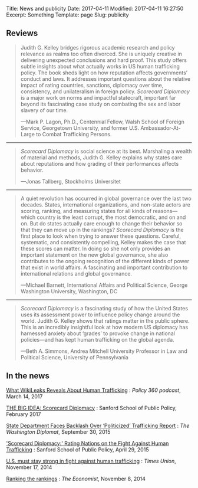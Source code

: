 Title: News and publicity
Date: 2017-04-11
Modified: 2017-04-11 16:27:50
Excerpt: Something
Template: page
Slug: publicity

<div class="row" markdown=1>

<div class="col-sm-6" markdown=1>

## Reviews

> Judith G. Kelley bridges rigorous academic research and policy relevance as
> realms too often divorced. She is uniquely creative in delivering unexpected
> conclusions and hard proof. This study offers subtle insights about what
> actually works in US human trafficking policy. The book sheds light on how
> reputation affects governments’ conduct and laws. It addresses important
> questions about the relative impact of rating countries, sanctions, diplomacy
> over time, consistency, and unilateralism in foreign policy. *Scorecard
> Diplomacy* is a major work on norms and impactful statecraft, important far
> beyond its fascinating case study on combating the sex and labor slavery of
> our time.
> 
> —Mark P. Lagon, Ph.D., Centennial Fellow, Walsh School of Foreign Service,
> Georgetown University, and former U.S. Ambassador-At-Large to Combat
> Trafficking Persons.

---

> *Scorecard Diplomacy* is social science at its best. Marshaling a wealth of
> material and methods, Judith G. Kelley explains why states care about
> reputations and how grading of their performances affects behavior.
>
> —Jonas Tallberg, Stockholms Universitet

---

> A quiet revolution has occurred in global governance over the last two
> decades. States, international organizations, and non-state actors are
> scoring, ranking, and measuring states for all kinds of reasons—which country
> is the least corrupt, the most democratic, and on and on. But do states
> actually care enough to change their behavior so that they can move up in the
> rankings? *Scorecard Diplomacy* is the first place to look when trying to
> answer these questions. Careful, systematic, and consistently compelling,
> Kelley makes the case that these scores can matter. In doing so she not only
> provides an important statement on the new global governance, she also
> contributes to the ongoing recognition of the different kinds of power that
> exist in world affairs. A fascinating and important contribution to
> international relations and global governance.
> 
> —Michael Barnett, International Affairs and Political Science, George
> Washington University, Washington, DC

---

> *Scorecard Diplomacy* is a fascinating study of how the United States uses
> its assessment power to influence policy change around the world. Judith G.
> Kelley shows that ratings matter in the public sphere. This is an incredibly
> insightful look at how modern US diplomacy has harnessed anxiety about
> ‘grades’ to provoke change in national policies—and has kept human
> trafficking on the global agenda.
> 
> —Beth A. Simmons, Andrea Mitchell University Professor in Law and Political
> Science, University of Pennsylvania

</div>

<div class="col-sm-6" markdown=1>

## In the news

[What WikiLeaks Reveals About Human Trafficking](https://soundcloud.com/sanford-school-duke/ep-41-ranking-countries-can?in=sanford-school-duke/sets/policy-360-with-kelly-brownell)
:   *Policy 360 podcast*, March 14, 2017

[THE BIG IDEA: Scorecard Diplomacy](https://dukesanford.atavist.com/the-big-idea-scorecard-diplomacy)
:   Sanford School of Public Policy, February 2017

[State Department Faces Backlash Over ‘Politicized’ Trafficking Report](http://washdiplomat.com/index.php?option=com_content&id=12470%3Astate-department-faces-backlash-over-politicized-trafficking-report&Itemid=428)
:   *The Washington Diplomat*, September 30, 2015

['Scorecard Diplomacy:' Rating Nations on the Fight Against Human Trafficking](https://sanford.duke.edu/articles/%E2%80%98scorecard-diplomacy%E2%80%99-rating-nations-fight-against-human-trafficking)
:   Sanford School of Public Policy, April 29, 2015

[U.S. must stay strong in fight against human trafficking](http://www.timesunion.com/opinion/article/U-S-must-stay-strong-in-fight-against-human-5899201.php)
:   *Times Union*, November 17, 2014

[Ranking the rankings](http://www.economist.com/news/international/21631039-international-comparisons-are-popular-influentialand-sometimes-flawed-ranking-rankings)
:   *The Economist*, November 8, 2014

</div>

</div>
